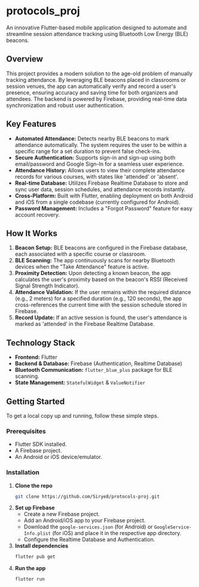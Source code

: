 # protocols_proj

An innovative Flutter-based mobile application designed to automate and streamline session attendance tracking using Bluetooth Low Energy (BLE) beacons.

## Overview

This project provides a modern solution to the age-old problem of manually tracking attendance. By leveraging BLE beacons placed in classrooms or session venues, the app can automatically verify and record a user's presence, ensuring accuracy and saving time for both organizers and attendees. The backend is powered by Firebase, providing real-time data synchronization and robust user authentication.

## Key Features

-   **Automated Attendance:** Detects nearby BLE beacons to mark attendance automatically. The system requires the user to be within a specific range for a set duration to prevent false check-ins.
-   **Secure Authentication:** Supports sign-in and sign-up using both email/password and Google Sign-In for a seamless user experience.
-   **Attendance History:** Allows users to view their complete attendance records for various courses, with states like 'attended' or 'absent'.
-   **Real-time Database:** Utilizes Firebase Realtime Database to store and sync user data, session schedules, and attendance records instantly.
-   **Cross-Platform:** Built with Flutter, enabling deployment on both Android and iOS from a single codebase (currently configured for Android).
-   **Password Management:** Includes a "Forgot Password" feature for easy account recovery.

## How It Works

1.  **Beacon Setup:** BLE beacons are configured in the Firebase database, each associated with a specific course or classroom.
2.  **BLE Scanning:** The app continuously scans for nearby Bluetooth devices when the "Take Attendance" feature is active.
3.  **Proximity Detection:** Upon detecting a known beacon, the app calculates the user's proximity based on the beacon's RSSI (Received Signal Strength Indicator).
4.  **Attendance Validation:** If the user remains within the required distance (e.g., 2 meters) for a specified duration (e.g., 120 seconds), the app cross-references the current time with the session schedule stored in Firebase.
5.  **Record Update:** If an active session is found, the user's attendance is marked as 'attended' in the Firebase Realtime Database.

## Technology Stack

-   **Frontend:** Flutter
-   **Backend & Database:** Firebase (Authentication, Realtime Database)
-   **Bluetooth Communication:** `flutter_blue_plus` package for BLE scanning.
-   **State Management:** `StatefulWidget` & `ValueNotifier`

## Getting Started

To get a local copy up and running, follow these simple steps.

### Prerequisites

-   Flutter SDK installed.
-   A Firebase project.
-   An Android or iOS device/emulator.

### Installation

1.  **Clone the repo**
    ```sh
    git clone https://github.com/Sirye8/protocols-proj.git
    ```
2.  **Set up Firebase**
    -   Create a new Firebase project.
    -   Add an Android/iOS app to your Firebase project.
    -   Download the `google-services.json` (for Android) or `GoogleService-Info.plist` (for iOS) and place it in the respective app directory.
    -   Configure the Realtime Database and Authentication.
3.  **Install dependencies**
    ```sh
    flutter pub get
    ```
4.  **Run the app**
    ```sh
    flutter run
    ```
